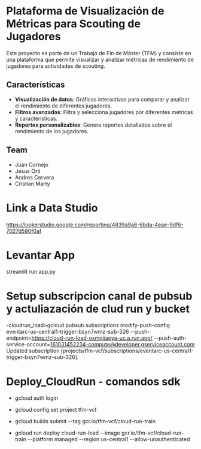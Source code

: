 # Plataforma de Visualización de Métricas para Scouting de Jugadores

Este proyecto es parte de un Trabajo de Fin de Máster (TFM) y consiste en una plataforma que permite visualizar y analizar métricas de rendimiento de jugadores para actividades de scouting.

## Características

- **Visualización de datos**: Gráficas interactivas para comparar y analizar el rendimiento de diferentes jugadores.
- **Filtros avanzados**: Filtra y selecciona jugadores por diferentes métricas y características.
- **Reportes personalizables**: Genera reportes detallados sobre el rendimiento de los jugadores.


## Team
- Juan Cornejo
- Jesus Orti
- Andres Cervera
- Cristian Marty
  

# Link a Data Studio
https://lookerstudio.google.com/reporting/4839a9a6-6bda-4eae-9df6-7027d580f0af


# Levantar App
streamlit run app.py

# Setup subscripcion canal de pubsub y actuliazación de clud run y bucket
-cloudrun_load>gcloud pubsub subscriptions modify-push-config eventarc-us-central1-trigger-bsyn7wmz-sub-326 --push-endpoint=https://cloud-run-load-osmqjiapya-uc.a.run.app/ --push-auth-service-account=161031452234-compute@developer.gserviceaccount.com
Updated subscription [projects/tfm-vcf/subscriptions/eventarc-us-central1-trigger-bsyn7wmz-sub-326].


# Deploy_CloudRun - comandos sdk

- gcloud auth login

- gcloud config set project tfm-vcf

- gcloud builds submit --tag gcr.io/tfm-vcf/cloud-run-train

- gcloud run deploy cloud-run-load --image gcr.io/tfm-vcf/cloud-run-train --platform managed --region us-central1 --allow-unauthenticated
